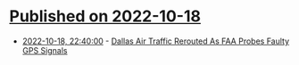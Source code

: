 # [Published on 2022-10-18](index.md)

* [2022-10-18, 22:40:00](https://tech.slashdot.org/story/22/10/18/2040239/dallas-air-traffic-rerouted-as-faa-probes-faulty-gps-signals?utm_source=rss1.0mainlinkanon&utm_medium=feed) - [Dallas Air Traffic Rerouted As FAA Probes Faulty GPS Signals](https://tech.slashdot.org/story/22/10/18/2040239/dallas-air-traffic-rerouted-as-faa-probes-faulty-gps-signals?utm_source=rss1.0mainlinkanon&utm_medium=feed)
